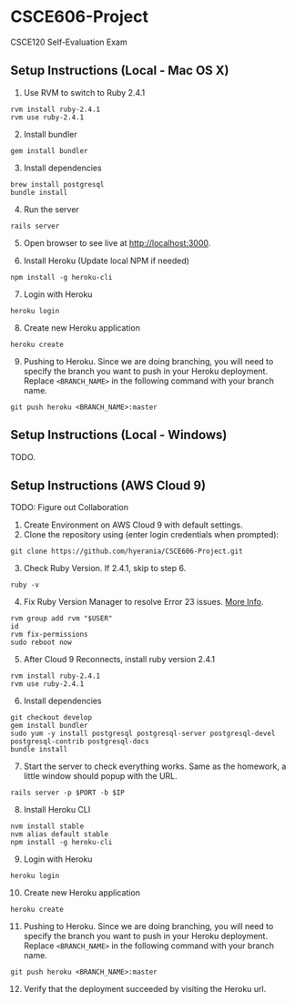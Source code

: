 # CSCE606-Project
CSCE120 Self-Evaluation Exam

## Setup Instructions (Local - Mac OS X)
1. Use RVM to switch to Ruby 2.4.1
```
rvm install ruby-2.4.1
rvm use ruby-2.4.1
```

2. Install bundler
```
gem install bundler
```

3. Install dependencies
```
brew install postgresql
bundle install
```

4. Run the server
```
rails server
```

5. Open browser to see live at [http://localhost:3000](http://localhost:3000).

6. Install Heroku (Update local NPM if needed)
```
npm install -g heroku-cli
```

7. Login with Heroku
```
heroku login
```

8. Create new Heroku application
```
heroku create
```

9. Pushing to Heroku. Since we are doing branching, you will need to specify the branch you want to push in your Heroku deployment. Replace `<BRANCH_NAME>` in the following command with your branch name.
```
git push heroku <BRANCH_NAME>:master
```

## Setup Instructions (Local - Windows)
TODO.

## Setup Instructions (AWS Cloud 9)
TODO: Figure out Collaboration
1. Create Environment on AWS Cloud 9 with default settings.
2. Clone the repository using (enter login credentials when prompted):
```
git clone https://github.com/hyerania/CSCE606-Project.git
```
3. Check Ruby Version. If 2.4.1, skip to step 6.
```
ruby -v
```

4. Fix Ruby Version Manager to resolve Error 23 issues. [More Info](https://stackoverflow.com/questions/26242712/installing-rvm-getting-error-there-was-an-error23).
```
rvm group add rvm "$USER"
id
rvm fix-permissions
sudo reboot now
```
5. After Cloud 9 Reconnects, install ruby version 2.4.1
```
rvm install ruby-2.4.1
rvm use ruby-2.4.1
```
6. Install dependencies
```
git checkout develop
gem install bundler
sudo yum -y install postgresql postgresql-server postgresql-devel postgresql-contrib postgresql-docs
bundle install
```
7. Start the server to check everything works. Same as the homework, a little window should popup with the URL.
```
rails server -p $PORT -b $IP
```

8. Install Heroku CLI
```
nvm install stable
nvm alias default stable
npm install -g heroku-cli
```

9. Login with Heroku
```
heroku login
```

10. Create new Heroku application
```
heroku create
```

11. Pushing to Heroku. Since we are doing branching, you will need to specify the branch you want to push in your Heroku deployment. Replace `<BRANCH_NAME>` in the following command with your branch name.
```
git push heroku <BRANCH_NAME>:master
```

12. Verify that the deployment succeeded by visiting the Heroku url.